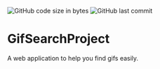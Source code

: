 ![GitHub code size in bytes](https://img.shields.io/github/languages/code-size/WesleyEspinoza/GifSearchProject.svg?style=popout-square)
![GitHub last commit](https://img.shields.io/github/last-commit/WesleyEspinoza/GifSearchProject.svg?style=popout-square)
# GifSearchProject
A web application to help you find gifs easily.
